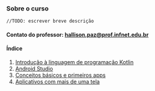 ### Sobre o curso

	//TODO: escrever breve descrição

#### Contato do professor: hallison.paz@prof.infnet.edu.br

#### Índice

1. [Introdução à linguagem de programação Kotlin](topico1.md)
2. [Android Studio](topico2.md)
3. [Conceitos básicos e primeiros apps](topico3.md)
4. [Aplicativos com mais de uma tela](topico4.md)
<!--stackedit_data:
eyJoaXN0b3J5IjpbLTE0OTEyODMxMzksLTQxNjAzNzkzXX0=
-->